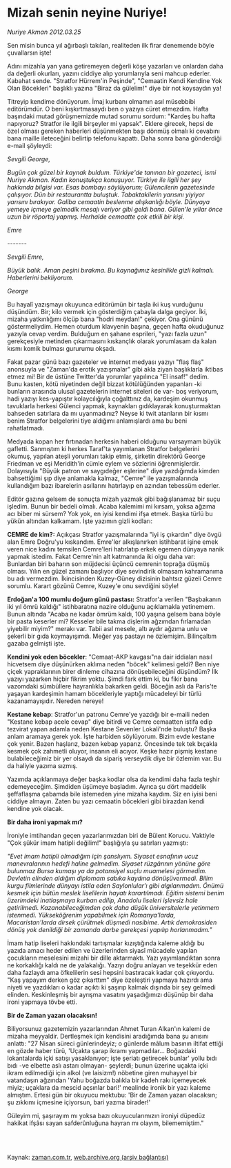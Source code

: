# Mizah senin neyine Nuriye!

*Nuriye Akman 2012.03.25*

<td class="columnist-detail">
<p>Sen misin bunca yıl ağırbaşlı takılan, realiteden ilk firar denemende böyle çuvallarsın işte!</p>
<p>
<div id="haberMetinDiv">
<p>Adını mizahla yan yana getiremeyen değerli köşe yazarları ve onlardan daha da değerli okurları, yazını ciddiye alıp yorumlarıyla seni mahcup ederler. Kabahat sende. "Stratfor Hürrem'in Peşinde", "Cemaatin Kendi Kendine Yok Olan Böcekleri" başlıklı yazına "Biraz da gülelim!" diye bir not koysaydın ya!
<p>Titreyip kendime dönüyorum. İmaj kurbanı olmamın asıl müsebbibi editörümdür. O beni kışkırtmasaydı ben o yazıya cüret etmezdim. Hafta başındaki mutad görüşmemizde mutad sorumu sordum: "Kardeş bu hafta napıyoruz? Stratfor ile ilgili birşeyler mi yapsak". Eklere girecek, hepsi de özel olması gereken haberleri düşünmekten başı dönmüş olmalı ki cevabını bana maille ileteceğini belirtip telefonu kapattı. Daha sonra bana gönderdiği e-mail şöyleydi:
<p><i>Sevgili George, 
<p>Bugün çok güzel bir kaynak buldum. Türkiye'de tanınan bir gazeteci, ismi Nuriye Akman. Kadın konuştukça konuşuyor. Türkiye ile ilgili her şey hakkında bilgisi var. Esas bombayı söylüyorum; Gülencilerin gazetesinde çalışıyor. Dün bir restaurantta buluştuk. Tabaktakilerin yarısını yiyiyor yarısını bırakıyor. Galiba cemaatin beslenme alışkanlığı böyle. Dünyaya yemeye içmeye gelmedik mesajı veriyor gibi geldi bana. Gülen'le yıllar önce uzun bir röportaj yapmış. Herhalde cemaatte çok etkili bir kişi.
<p>Emre</p></p></i>
<p>-------
<p><i>Sevgili Emre, 
<p>Büyük balık. Aman peşini bırakma. Bu kaynağımız kesinlikle gizli kalmalı. Haberlerini bekliyorum.
<p>George</p></p></i>
<p>Bu hayalî yazışmayı okuyunca editörümün bir taşla iki kuş vurduğunu düşündüm. Bir; kilo vermek için gösterdiğim çabayla dalga geçiyor. İki, mizaha yatkınlığımı ölçüp bana "hodri meydan!" çekiyor. Ona gününü göstermeliydim. Hemen oturdum klavyenin başına, geçen hafta okuduğunuz yazıyla cevap verdim. Bulduğum en şahane esprileri, "yazı fazla uzun" gerekçesiyle metinden çıkarmasını kıskançlık olarak yorumlasam da kalan kısmı komik bulması gururumu okşadı.
<p>Fakat pazar günü bazı gazeteler ve internet medyası yazıyı "flaş flaş" anonsuyla ve "Zaman'da erotik yazışmalar" gibi akla ziyan başlıklarla iktibas etmez mi! Bir de üstüne Twitter'da yorumlar yapılınca "El insaf!" dedim. Bunu kasten, kötü niyetinden değil bizzat kötülüğünden yapanları -ki bunların arasında ulusal gazetelerin internet siteleri de var- boş veriyorum, hadi yazıyı kes-yapıştır kolaycılığıyla çoğalttınız da, kardeşim okunmuş tavuklarla herkesi Gülenci yapmak, kaynakları gıdıklayarak konuşturmaktan bahseden satırlara da mı uyanmadınız? Neyse ki twit atanların bir kısmı benim Stratfor belgelerini tiye aldığımı anlamışlardı ama bu beni rahatlatmadı.
<p>Medyada kopan her fırtınadan herkesin haberi olduğunu varsaymam büyük gafletti. Sanmıştım ki herkes Taraf'ta yayımlanan Stratfor belgelerini okumuş, yapılan ateşli yorumları takip etmiş, şirketin direktörü George Friedman ve eşi Meridith'in cümle eylem ve sözlerini öğrenmişlerdir. Dolayısıyla "Büyük patron ve saygıdeğer eşlerine" diye yazdığımda kimden bahsettiğimi şıp diye anlamakla kalmaz, "Cemre" ile yazışmalarında kullandığım bazı ibarelerin asıllarını hatırlayıp en azından tebessüm ederler.
<p>Editör gazına gelsem de sonuçta mizah yazmak gibi bağışlanamaz bir suçu işledim. Bunun bir bedeli olmalı. Acaba kalemimi mi kırsam, yoksa ağzıma acı biber mi sürsem? Yok yok, en iyisi kendimi ifşa etmek. Başka türlü bu yükün altından kalkamam. İşte yazımın gizli kodları:
<p><b>CEMRE de kim?:</b> Açıkçası Stratfor yazışmalarında "iyi iş çıkardın" diye övgü alan Emre Doğru'yu kıskandım. Emre'ler alkışlanırken istihbarat işine emek veren nice kadını temsilen Cemre'leri hatırlatıp erkek egemen dünyaya nanik yapmak istedim. Fakat Cemre'nin alt katmanında iki olgu daha var: Bunlardan biri baharın son müjdecisi üçüncü cemrenin toprağa düşmüş olması. Yılın en güzel zamanı başlıyor diye sevindirik olmasam kahramanıma bu adı vermezdim. İkincisinden Kuzey-Güney dizisinin bahtsız güzeli Cemre sorumlu. Karart gözünü Cemre, Kuzey'e onu sevdiğini söyle!
<p><b>Erdoğan'a 100 mumlu doğum günü pastası:</b> Stratfor'a verilen "Başbakanın iki yıl ömrü kaldığı" istihbaratına nazire olduğunu açıklamakla yetinemem. Bunun altında "Acaba ne kadar ömrüm kaldı, 100 yaşına gelsem bana böyle bir pasta keserler mi? Kesseler bile takma dişlerim ağzımdan fırlamadan yiyebilir miyim?" merakı var. Tabii asıl mesele, altı aydır ağzıma unlu ve şekerli bir gıda koymayışımdı. Meğer yaş pastayı ne özlemişim. Bilinçaltım gazaba gelmişti işte.
<p><b>Kendini yok eden böcekler</b>: "Cemaat-AKP kavgası"na dair iddiaları nasıl hicvetsem diye düşünürken aklıma neden "böcek" kelimesi geldi? Ben niye çiçek yapraklarının birer dinleme cihazına dönüşebileceğini düşündüm? İlk yazıyı yazarken hiçbir fikrim yoktu. Şimdi fark ettim ki, bu fikir bana vazomdaki sümbüllere hayranlıkla bakarken geldi. Böceğin aslı da Paris'te yaşayan kardeşimin hamam böcekleriyle yaptığı mücadeleyi bir türlü kazanamayışıdır. Nereden nereye!
<p><b>Kestane kebap</b>: Stratfor'un patronu Cemre'ye yazdığı bir e-maili neden "Kestane kebap acele cevap" diye bitirdi ve Cemre cemaatten istifa edip tezvirat yapan adamla neden Kestane Sevenler Lokali'nde buluştu? Başka anlam aramaya gerek yok. İşte harbiden söylüyorum. Bizim evde kestane çok yenir. Bazen haşlarız, bazen kebap yaparız. Öncesinde tek tek bıçakla kesmek çok zahmetli oluyor, insanın eli acıyor. Keşke hazır pişmiş kestane bulabileceğimiz bir yer olsaydı da sipariş verseydik diye bir özlemim var. Bu da haliyle yazıma sızmış.
<p>Yazımda açıklanmaya değer başka kodlar olsa da kendimi daha fazla teşhir edemeyeceğim. Şimdiden üşümeye başladım. Ayrıca şu dört maddelik şeffaflaşma çabamda bile istemeden yine mizaha kaydım. Siz en iyisi beni ciddiye almayın. Zaten bu yazı cemaatin böcekleri gibi birazdan kendi kendine yok olacak. 
<p><b>Bir daha ironi yapmak mı?</b>
<p>İroniyle imtihandan geçen yazarlarımızdan biri de Bülent Korucu. Vaktiyle "Çok şükür imam hatipli değilim!" başlığıyla şu satırları yazmıştı:
<p><i>"Evet imam hatipli olmadığım için şanslıyım. Siyaset esnafının ucuz manevralarının hedefi haline gelmedim. Siyaset rüzgârının yönüne göre bulunmaz Bursa kumaşı ya da potansiyel suçlu muamelesi görmedim. Devletin elinden aldığım diplomam sabıka kaydına dönüşüvermedi. Bilim kurgu filmlerinde dünyayı istila eden Saylonlular'ı gibi algılanmadım. Önümü kesmek için bütün meslek liselilerin hayatı karartılmadı. Eğitim sistemi benim üzerimdeki inatlaşmaya kurban edilip, Anadolu liseleri işlevsiz hale getirilmedi. Kazanabileceğimden çok daha düşük üniversitelerle yetinmem istenmedi. Yükseköğrenim yapabilmek için Romanya'larda, Macaristan'larda dirsek çürütmek düşmedi nasibime. Artık demokrasiden dönüş yok denildiği bir zamanda darbe gerekçesi yapılıp horlanmadım."</i>
<p>İmam hatip liseleri hakkındaki tartışmalar kızıştığında kaleme aldığı bu yazıda amacı heder edilen ve üzerlerinden siyasî mücadele yapılan çocukların meselesini mizahi bir dille aktarmaktı. Yazı yayımlandıktan sonra ne korkaklığı kaldı ne de yalakalığı. Yazıyı doğru anlayan ve teşekkür eden daha fazlaydı ama öfkelilerin sesi hepsini bastıracak kadar çok çıkıyordu. "Kaş yapayım derken göz çıkarttım" diye özeleştiri yapmaya hazırdı ama niyeti ve yazdıkları o kadar açıktı ki şaşırıp kalmak dışında bir şey gelmedi elinden. Keskinleşmiş bir ayrışma vasatını yaşadığımızı düşünüp bir daha ironi yapmaya tövbe etti.
<p><b>Bir de Zaman yazarı olacaksın!</b>
<p>Biliyorsunuz gazetemizin yazarlarından Ahmet Turan Alkan'ın kalemi de mizaha meyyaldir. Dertleşmek için kendisini aradığımda bana şu anısını anlattı: "27 Nisan süreci günlerindeyiz; o günlerde mâlum basının iltifat ettiği en gözde haber türü, 'Uçakta şarap ikramı yapmadılar... Boğazdaki lokantalarda içki satışı yasaklanıyor; işte şeriatı getirecek bunlar' yollu bıdı bıdı -ve elbette aslı astarı olmayan- şeylerdi; bunun üzerine uçakta içki ikram edilmediği için alkol (ve laisizm!) nöbetine giren muhayyel bir vatandaşın ağzından 'Yahu boğazda balıkla bir kadeh rakı içemeyecek miyiz; uçaklara da mescid açsınlar bari!' mealinde ironik bir yazı kaleme almıştım. Ertesi gün bir okuyucu mektubu: 'Bir de Zaman yazarı olacaksın; şu zıkkımı içmesine içiyorsun, bari yazma birader!'
<p>Güleyim mi, şaşırayım mı yoksa bazı okuyucularımızın ironiyi düpedüz hakikat ifşâsı sayan safderûnluğuna hayran mı olayım, bilememiştim."</p></p></p></p></p></p></p></p></p></p></p></p></p></p></p></p></p></p></p></p></p></div>
</p>


<p><br>
		 </br></p></td>

Kaynak: [zaman.com.tr](http://zaman.com.tr/yazar.do?yazino=1263563), [web.archive.org (arşiv bağlantısı)](http://web.archive.org/web/20120331035336/http://www.zaman.com.tr:80/yazar.do?yazino=1263563)
